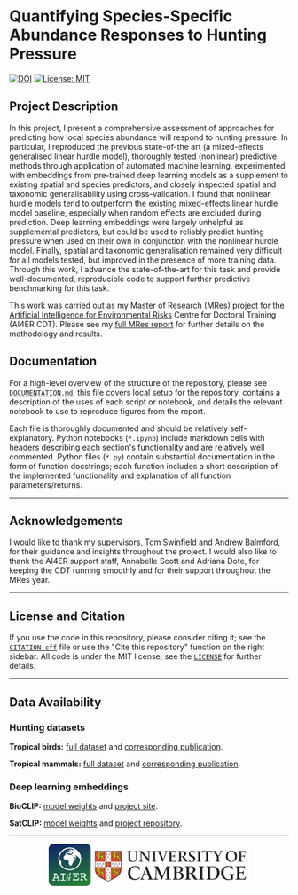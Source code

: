 # Quantifying Species-Specific Abundance Responses to Hunting Pressure

[![DOI](https://zenodo.org/badge/777825592.svg)](https://zenodo.org/doi/10.5281/zenodo.12571509) [![License: MIT](https://img.shields.io/badge/License-MIT-yellow.svg)](https://opensource.org/licenses/MIT)


## Project Description

In this project, I present a comprehensive assessment of approaches for predicting how local species abundance will respond to hunting pressure. In particular, I reproduced the previous state-of-the art (a mixed-effects generalised linear hurdle model), thoroughly tested (nonlinear) predictive methods through application of automated machine learning, experimented with embeddings from pre-trained deep learning models as a supplement to existing spatial and species predictors, and closely inspected spatial and taxonomic generalisability using cross-validation. I found that nonlinear hurdle models tend to outperform the existing mixed-effects linear hurdle model baseline, especially when random effects are excluded during prediction. Deep learning embeddings were largely unhelpful as supplemental predictors, but could be used to reliably predict hunting pressure when used on their own in conjunction with the nonlinear hurdle model. Finally, spatial and taxonomic generalisation remained very difficult for all models tested, but improved in the presence of more training data. Through this work, I advance the state-of-the-art for this task and provide well-documented, reproducible code to support further predictive benchmarking for this task.

This work was carried out as my Master of Research (MRes) project for the [Artificial Intelligence for Environmental Risks](https://ai4er-cdt.esc.cam.ac.uk/) Centre for Doctoral Training (AI4ER CDT). Please see my [full MRes report](assets/MRes_Project_Report.pdf) for further details on the methodology and results.

## Documentation

For a high-level overview of the structure of the repository, please see [`DOCUMENTATION.md`](DOCUMENTATION.md); this file covers local setup for the repository, contains a description of the uses of each script or notebook, and details the relevant notebook to use to reproduce figures from the report.

Each file is thoroughly documented and should be relatively self-explanatory. Python notebooks (`*.ipynb`) include markdown cells with headers describing each section's functionality and are relatively well commented. Python files (`*.py`) contain substantial documentation in the form of function docstrings; each function includes a short description of the implemented functionality and explanation of all function parameters/returns.

-----

## Acknowledgements

I would like to thank my supervisors, Tom Swinfield and Andrew Balmford, for their guidance and insights throughout the project. I would also like to thank the AI4ER support staff, Annabelle Scott and Adriana Dote, for keeping the CDT running smoothly and for their support throughout the MRes year.

-----

## License and Citation

If you use the code in this repository, please consider citing it; see the [`CITATION.cff`](CITATION.cff) file or use the "Cite this repository" function on the right sidebar. All code is under the MIT license; see the [`LICENSE`](LICENSE) for further details.

-----

## Data Availability

### Hunting datasets

**Tropical birds:** [full dataset](https://github.com/IagoFerreiroArias/Bird_Defaunation/blob/main/Data/Bird_RR_data.csv) and [corresponding publication](https://doi.org/10.1111/ddi.13855).

**Tropical mammals:** [full dataset](https://doi.org/10.6084/m9.figshare.6815288.v1) and [corresponding publication](https://doi.org/10.1371/journal.pbio.3000247).

### Deep learning embeddings

**BioCLIP:** [model weights](https://doi.org/10.57967/hf/1511) and [project site](https://imageomics.github.io/bioclip/).

**SatCLIP:** [model weights](https://huggingface.co/microsoft/SatCLIP-ResNet50-L40) and [project repository](https://github.com/microsoft/satclip).

-----

<p align="middle">
  <a href="https://ai4er-cdt.esc.cam.ac.uk/"><img src="assets/ai4er_logo.png" width="15%"/></a>
  <a href="https://www.cam.ac.uk/"><img src="assets/cambridge_logo.png" width="56%"/></a>
</p>
